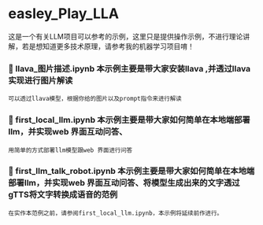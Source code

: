 # easley_Play_LLA
这是一个有关LLM项目可以参考的示例，这里只是提供操作示例，不进行理论讲解，若是想知道更多技术原理，请参考我的机器学习项目唷！
### 🔹 llava_图片描述.ipynb 本示例主要是带大家安装llava ,并透过llava实现进行图片解读
    可以透过llava模型，根据你给的图片以及prompt指令来进行解读
### 🔹 first_local_llm.ipynb 本示例主要是带大家如何简单在本地端部署llm，并实现web 界面互动问答、
    用简单的方式部署llm模型跟web 界面进行问答
### 🔹 first_llm_talk_robot.ipynb 本示例主要是带大家如何简单在本地端部署llm，并实现web 界面互动问答、将模型生成出来的文字透过gTTS将文字转换成语音的范例
    在实作本范例之前，请参阅first_local_llm.ipynb，本示例将延续前作进行。
